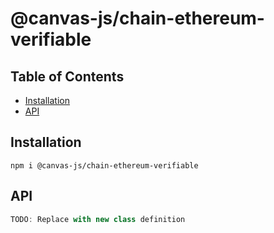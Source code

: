 # @canvas-js/chain-ethereum-verifiable

## Table of Contents

- [Installation](#installation)
- [API](#api)

## Installation

```
npm i @canvas-js/chain-ethereum-verifiable
```

## API

```ts
TODO: Replace with new class definition
```
